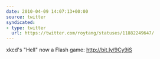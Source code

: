 ```yaml
---
date: 2010-04-09 14:07:13+00:00
source: twitter
syndicated:
- type: twitter
  url: https://twitter.com/roytang/statuses/11882249647/
---
```


xkcd's "Hell" now a Flash game: http://bit.ly/9Cy9iS